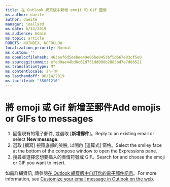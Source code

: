 ```yaml
---
title: 在 Outlook 網頁版中新增 emoji 和 Gif 圖像
ms.author: daeite
author: daeite
manager: joallard
ms.date: 6/14/2019
ms.audience: Admin
ms.topic: article
ROBOTS: NOINDEX, NOFOLLOW
localization_priority: Normal
ms.custom: ''
ms.openlocfilehash: 463aef6d5eebee49e06be8453bf5d667e83cf5e0
ms.sourcegitcommit: efed0ae44bd6c61d751dd008b2885bd7e7d86521
ms.translationtype: MT
ms.contentlocale: zh-TW
ms.lasthandoff: 06/14/2019
ms.locfileid: "35001216"
---
```

# <a name="add-emojis-or-gifs-to-messages"></a><span data-ttu-id="eb06a-102">將 emoji 或 Gif 新增至郵件</span><span class="sxs-lookup"><span data-stu-id="eb06a-102">Add emojis or GIFs to messages</span></span>

1. <span data-ttu-id="eb06a-103">回復現有的電子郵件, 或選取 [**新增郵件**]。</span><span class="sxs-lookup"><span data-stu-id="eb06a-103">Reply to an existing email or select **New message**.</span></span>
1. <span data-ttu-id="eb06a-104">選取 [撰寫] 視窗底部的笑臉, 以開啟 [運算式] 窗格。</span><span class="sxs-lookup"><span data-stu-id="eb06a-104">Select the smiley face at the bottom of the compose window to open the Expressions pane.</span></span>
1. <span data-ttu-id="eb06a-105">搜尋並選擇您想要插入的表情符號或 GIF。</span><span class="sxs-lookup"><span data-stu-id="eb06a-105">Search for and choose the emoji or GIF you want to insert.</span></span>

<span data-ttu-id="eb06a-106">如需詳細資訊, 請參閱[在 Outlook 網頁版中自訂您的電子郵件訊息](https://support.office.com/article/079442eb-6b41-4ff5-b6e0-a83d3967ac41)。</span><span class="sxs-lookup"><span data-stu-id="eb06a-106">For more information, see [Customize your email message in Outlook on the web](https://support.office.com/article/079442eb-6b41-4ff5-b6e0-a83d3967ac41).</span></span>